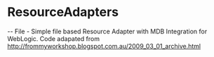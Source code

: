 ResourceAdapters
================
-- File - Simple file based Resource Adapter with MDB Integration for WebLogic.
          Code adapated from http://frommyworkshop.blogspot.com.au/2009_03_01_archive.html
